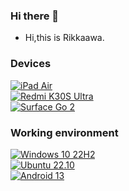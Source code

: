 ### Hi there 👋
- Hi,this is Rikkaawa.

### Devices
[![iPad Air](https://img.shields.io/badge/iPad%20Air-a2aaad?style=flat-square&logo=apple&logoColor=ffffff)](https://support.apple.com/kb/SP692)<br>
[![Redmi K30S Ultra](https://img.shields.io/badge/Redmi%20K30S%20Ultra-fd4900?style=flat-square&logo=xiaomi&logoColor=ffffff)](https://www.mi.com/redmik30s)<br>
[![Surface Go 2](https://img.shields.io/badge/Surface%20Go%202-a2aaad?style=flat-square&logo=microsoft&logoColor=ffffff)](https://www.microsoftstore.com.cn/surface/surface-go-2)

### Working environment
[![Windows 10 22H2](https://img.shields.io/badge/Windows%2010%2022H2-00adef?style=flat-square&logo=windows11&logoColor=ffffff)](#)<br>
[![Ubuntu 22.10](https://img.shields.io/badge/Ubuntu%2022%2e10-dd4814?style=flat-square&logo=ubuntu&logoColor=ffffff)](https://releases.ubuntu.com/22.10/)<br>
[![Android 13](https://img.shields.io/badge/Android%2013-3ddc84?style=flat-square&logo=android&logoColor=ffffff)](https://www.android.com/android-13/)<br>
